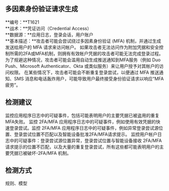 ## 多因素身份验证请求生成  
**编号：**T1621  
**战术：**凭证访问（Credential Access）  
**数据源：**应用日志，登录会话，用户账户  
**基本描述：**攻击者可能会尝试绕过多因素身份验证 (MFA) 机制，并通过生成发送给用户的 MFA 请求来访问帐户。
如果攻击者无法访问作为附加凭据和安全控制所需的2FA或MFA机制，则拥有有效帐户凭据的攻击者可能无法完成登录过程。为了规避这种情况，攻击者可能会滥用自动生成推送通知到MFA服务（例如 Duo Push、Microsoft Authenticator、Okta 或类似服务）来让用户授予对其帐户的访问权限。
在某些情况下，攻击者可能会不断重复登录尝试，以便通过 MFA 推送通知、SMS 消息和电话轰炸用户，可能导致用户最终接受身份验证请求以响应“MFA 疲劳”。  
## 检测建议  
监控应用程序日志中的可疑事件，包括可能表明用户的主要凭据已被盗用的重复MFA失败。
监控 2FA/MFA 应用程序日志中的可疑事件，例如使用有效凭据的快速登录尝试。监控 2FA/MFA 应用程序日志中的可疑事件，例如异常登录尝试源位置、登录尝试位置不匹配以及智能设备批准2FA/MFA请求提示。
监控用户帐户日志中的可疑事件：登录尝试源位置异常，登录尝试位置与智能设备接收 2FA/MFA 请求提示的位置不匹配，以及大量的重复登录尝试，所有这些都可能表明用户的主要凭据已被破坏-2FA/MFA 机制。  
## 检测方式  
规则、模型
